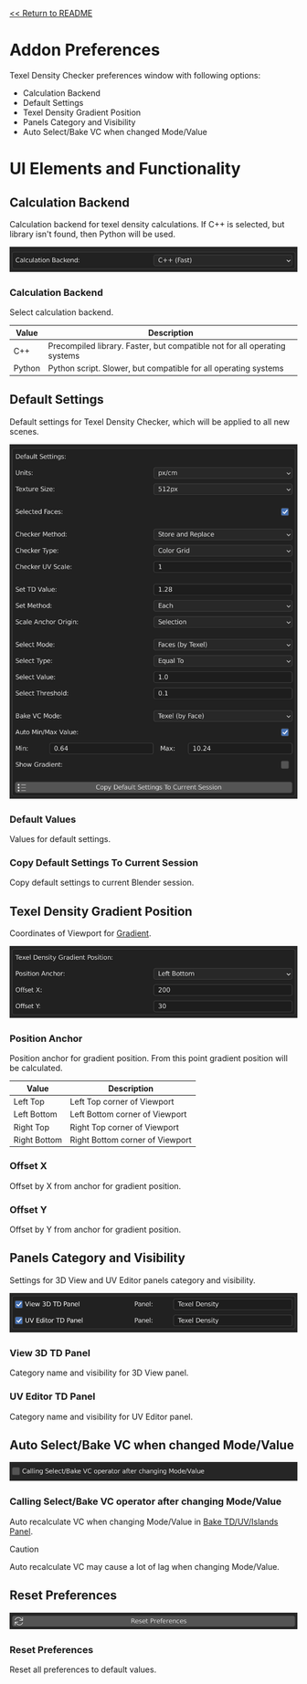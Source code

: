 [<< Return to README](../README.md#documentation)

# Addon Preferences

Texel Density Checker preferences window with following options:
* Calculation Backend
* Default Settings
* Texel Density Gradient Position
* Panels Category and Visibility
* Auto Select/Bake VC when changed Mode/Value

# UI Elements and Functionality

## Calculation Backend

Calculation backend for texel density calculations. If C++ is selected, but library isn't found, then Python will be used.

![Prefs 1](./images/ui/prefs_backend.png)

### Calculation Backend

Select calculation backend.

| Value  | Description                                                               |
|--------|---------------------------------------------------------------------------|
| C++    | Precompiled library. Faster, but compatible not for all operating systems | 
| Python | Python script. Slower, but compatible for all operating systems           |

## Default Settings

Default settings for Texel Density Checker, which will be applied to all new scenes.

![Prefs 2](./images/ui/prefs_defaults.png)

### Default Values

Values for default settings.

### Copy Default Settings To Current Session

Copy default settings to current Blender session.

## Texel Density Gradient Position

Coordinates of Viewport for [Gradient](bake_td.md#show-gradient-except-uv-islands-mode).

![Prefs 3](./images/ui/prefs_gradient_position.png)

### Position Anchor

Position anchor for gradient position. From this point gradient position will be calculated.

| Value        | Description                     |
|--------------|---------------------------------|
| Left Top     | Left Top corner of Viewport     | 
| Left Bottom  | Left Bottom corner of Viewport  |
| Right Top    | Right Top corner of Viewport    |
| Right Bottom | Right Bottom corner of Viewport |

### Offset X

Offset by X from anchor for gradient position.

### Offset Y

Offset by Y from anchor for gradient position.

## Panels Category and Visibility

Settings for 3D View and UV Editor panels category and visibility.

![Prefs 4](./images/ui/prefs_panels.png)

### View 3D TD Panel

Category name and visibility for 3D View panel.

### UV Editor TD Panel

Category name and visibility for UV Editor panel.

## Auto Select/Bake VC when changed Mode/Value

![Prefs 5](./images/ui/prefs_bake_select_auto_calc.png)

### Calling Select/Bake VC operator after changing Mode/Value

Auto recalculate VC when changing Mode/Value in [Bake TD/UV/Islands Panel](bake_td.md).

> [!CAUTION] 
> Auto recalculate VC may cause a lot of lag when changing Mode/Value.

## Reset Preferences

![Prefs 6](./images/ui/prefs_reset.png)

### Reset Preferences

Reset all preferences to default values.